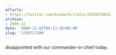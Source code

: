 ```yaml
---
alturls:
- https://twitter.com/bismark/status/6259276091
archive:
- 2009-12
date: '2009-12-02T04:13:26+00:00'
slug: '1259727206'
---
```


disappointed with our commander-in-chief today.

